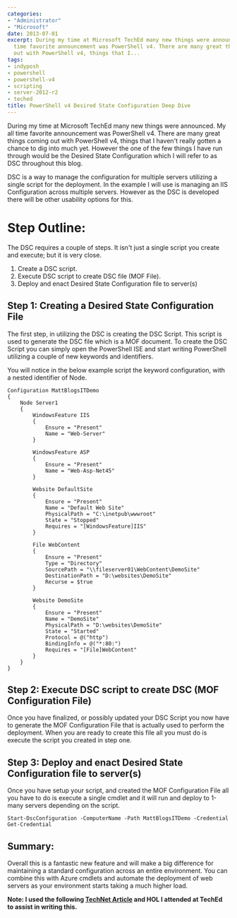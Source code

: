 ```yaml
---
categories:
- "Administrator"
- "Microsoft"
date: 2013-07-01
excerpt: During my time at Microsoft TechEd many new things were announced. My all
  time favorite announcement was PowerShell v4. There are many great things coming
  out with PowerShell v4, things that I...
tags:
- indyposh
- powershell
- powershell-v4
- scripting
- server-2012-r2
- teched
title: PowerShell v4 Desired State Configuration Deep Dive
---
```


During my time at Microsoft TechEd many new things were announced. My all time favorite announcement was PowerShell v4. There are many great things coming out with PowerShell v4, things that I haven't really gotten a chance to dig into much yet. However the one of the few things I have run through would be the Desired State Configuration which I will refer to as DSC throughout this blog.

DSC is a way to manage the configuration for multiple servers utilizing a single script for the deployment. In the example I will use is managing an IIS Configuration across multiple servers. However as the DSC is developed there will be other usability options for this.<!--more-->

# Step Outline:

The DSC requires a couple of steps. It isn't just a single script you create and execute; but it is very close.

1. Create a DSC script.
2. Execute DSC script to create DSC file (MOF File).
3. Deploy and enact Desired State Configuration file to server(s)

## Step 1: Creating a Desired State Configuration File

The first step, in utilizing the DSC is creating the DSC Script. This script is used to generate the DSC file which is a MOF document. To create the DSC Script you can simply open the PowerShell ISE and start writing PowerShell utilizing a couple of new keywords and identifiers.

You will notice in the below example script the keyword configuration, with a nested identifier of Node.

```
Configuration MattBlogsITDemo
{
    Node Server1
    {
        WindowsFeature IIS
        {
            Ensure = "Present"
            Name = "Web-Server"
        }

        WindowsFeature ASP
        {
            Ensure = "Present"
            Name = "Web-Asp-Net45"
        }

        Website DefaultSite
        {
            Ensure = "Present"
            Name = "Default Web Site"
            PhysicalPath = "C:\inetpub\wwwroot"
            State = "Stopped"
            Requires = "[WindowsFeature]IIS"
        }

        File WebContent
        {
            Ensure = "Present"
            Type = "Directory"
            SourcePath = "\\fileserver01\WebContent\DemoSite"
            DestinationPath = "D:\websites\DemoSite"
            Recurse = $true
        }

        Website DemoSite
        {
            Ensure = "Present"
            Name = "DemoSite"
            PhysicalPath = "D:\websites\DemoSite"
            State = "Started"
            Protocol = @("http")
            BindingInfo = @("*:80:")
            Requires = "[File]WebContent"
        }
    }
}
```

## Step 2: Execute DSC script to create DSC (MOF Configuration File)

Once you have finalized, or possibly updated your DSC Script you now have to generate the MOF Configuration File that is actually used to perform the deployment. When you are ready to create this file all you must do is execute the script you created in step one.

## Step 3: Deploy and enact Desired State Configuration file to server(s)

Once you have setup your script, and created the MOF Configuration File all you have to do is execute a single cmdlet and it will run and deploy to 1-many servers depending on the script.

```
Start-DscConfiguration -ComputerName -Path MattBlogsITDemo -Credential Get-Credential
```

## Summary:

Overall this is a fantastic new feature and will make a big difference for maintaining a standard configuration across an entire environment. You can combine this with Azure cmdlets and automate the deployment of web servers as your environment starts taking a much higher load.

**Note: I used the following [TechNet Article](http://technet.microsoft.com/en-us/library/dn249918.aspx) and HOL I attended at TechEd to assist in writing this.**
